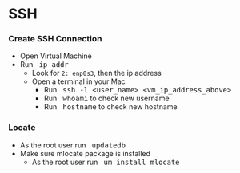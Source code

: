 # SSH

### **Create SSH Connection**
  * Open Virtual Machine
  * Run &nbsp; <kbd>ip addr</kbd>
    * Look for `2: enp0s3`, then the ip address
    * Open a terminal in your Mac
      * Run &nbsp; <kbd>ssh -l <user_name> <vm_ip_address_above></kbd>
      * Run &nbsp; <kbd>whoami</kbd> to check new username
      * Run &nbsp; <kbd>hostname</kbd> to check new hostname

### **Locate**
  * As the root user run &nbsp; <kbd>updatedb</kbd>
  * Make sure mlocate package is installed
    * As the root user run &nbsp; <kbd>um install mlocate</kbd>


